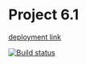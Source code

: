 # Project 6.1
[deployment link](https://vladimskov.github.io/ahj_6.1/ "deployment link")

[![Build status](https://ci.appveyor.com/api/projects/status/i73rl8hs34okqnmp?svg=true)](https://ci.appveyor.com/project/VladimsKov/ahj-6-1)

